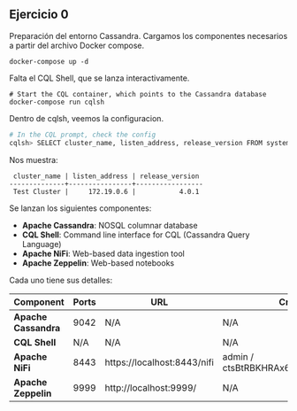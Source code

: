 ## Ejercicio 0

Preparación del entorno Cassandra. Cargamos los componentes necesarios a partir del archivo Docker compose.

```shell
docker-compose up -d
```

 Falta el CQL Shell, que se lanza interactivamente.

```shell
# Start the CQL container, which points to the Cassandra database
docker-compose run cqlsh
```

Dentro de cqlsh, veemos la configuracion.

```bash
# In the CQL prompt, check the config
cqlsh> SELECT cluster_name, listen_address, release_version FROM system.local;
```

Nos muestra:

```
 cluster_name | listen_address | release_version
--------------+----------------+-----------------
 Test Cluster |     172.19.0.6 |           4.0.1

```

Se lanzan los siguientes componentes:

* **Apache Cassandra**: NOSQL columnar database
* **CQL Shell**: Command line interface for CQL (Cassandra Query Language)
* **Apache NiFi**: Web-based data ingestion tool
* **Apache Zeppelin**:  Web-based notebooks

Cada uno tiene sus detalles:

| Component            | Ports | URL                         | Credentials                              |
| -------------------- | ----- | --------------------------- | ---------------------------------------- |
| **Apache Cassandra** | 9042  | N/A                         | N/A                                      |
| **CQL Shell**        | N/A   | N/A                         | N/A                                      |
| **Apache NiFi**      | 8443  | https://localhost:8443/nifi | admin / ctsBtRBKHRAx69EqUghvvgEvjnaLjFEB |
| **Apache Zeppelin**  | 9999  | http://localhost:9999/      | N/A                                      |
